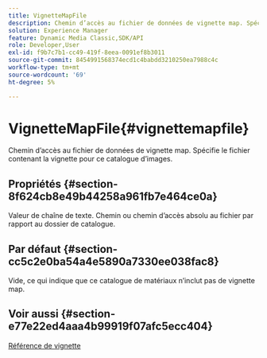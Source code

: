 ```yaml
---
title: VignetteMapFile
description: Chemin d’accès au fichier de données de vignette map. Spécifie le fichier contenant la vignette pour ce catalogue d’images.
solution: Experience Manager
feature: Dynamic Media Classic,SDK/API
role: Developer,User
exl-id: f9b7c7b1-cc49-419f-8eea-0091ef8b3011
source-git-commit: 8454991568374ecd1c4babdd3210250ea7988c4c
workflow-type: tm+mt
source-wordcount: '69'
ht-degree: 5%

---
```


# VignetteMapFile{#vignettemapfile}

Chemin d’accès au fichier de données de vignette map. Spécifie le fichier contenant la vignette pour ce catalogue d’images.

## Propriétés {#section-8f624cb8e49b44258a961fb7e464ce0a}

Valeur de chaîne de texte. Chemin ou chemin d’accès absolu au fichier par rapport au dossier de catalogue.

## Par défaut {#section-cc5c2e0ba54a4e5890a7330ee038fac8}

Vide, ce qui indique que ce catalogue de matériaux n’inclut pas de vignette map.

## Voir aussi {#section-e77e22ed4aaa4b99919f07afc5ecc404}

[Référence de vignette](../../../../../ir-api/material-cat/image-rendering-api-ref/c-ir-material-catalog/c-ir-vignette-map-reference/c-ir-vignette-map-reference.md#concept-f9486269f2b04d4cb6750f3af7bf0eb7)
